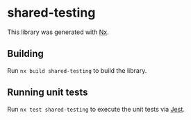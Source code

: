 # shared-testing

This library was generated with [Nx](https://nx.dev).

## Building

Run `nx build shared-testing` to build the library.

## Running unit tests

Run `nx test shared-testing` to execute the unit tests via [Jest](https://jestjs.io).
